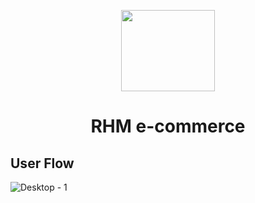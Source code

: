 <p align="center" >
  <img style = "width:150px; height:130px;" src="https://user-images.githubusercontent.com/95037451/222831367-5b912a42-b5ce-44fd-9fdc-c8b38ae75699.gif" />
  <h1 align="center"> RHM e-commerce </h1>
</p>


## User Flow 

![Desktop - 1](https://user-images.githubusercontent.com/78925756/221297197-bde1651e-9886-418d-8733-c7095ea7afea.png)




